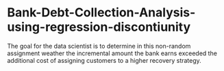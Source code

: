 # Bank-Debt-Collection-Analysis-using-regression-discontiunity
The goal for the data scientist is to determine in this non-random assignment weather the incremental amount the bank earns exceeded the additional cost of assigning customers to a higher recovery strategy.
